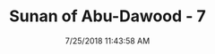 ---
title        : "Sunan of Abu-Dawood - 7"
date         : 7/25/2018 11:43:58 AM
draft        : false
type         : "hadith"
layout       : "hadith"
BookCode     : "SAD"
HadithNumber : "7"
tags  :  ["Abdullah ibn Umar"]
---